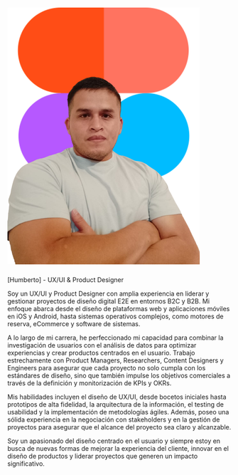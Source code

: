 # ![Imagen personal](./Biografy.png)
[Humberto] - UX/UI & Product Designer

Soy un UX/UI y Product Designer con amplia experiencia en liderar y gestionar proyectos de diseño digital E2E en entornos B2C y B2B. Mi enfoque abarca desde el diseño de plataformas web y aplicaciones móviles en iOS y Android, hasta sistemas operativos complejos, como motores de reserva, eCommerce y software de sistemas.

A lo largo de mi carrera, he perfeccionado mi capacidad para combinar la investigación de usuarios con el análisis de datos para optimizar experiencias y crear productos centrados en el usuario. Trabajo estrechamente con Product Managers, Researchers, Content Designers y Engineers para asegurar que cada proyecto no solo cumpla con los estándares de diseño, sino que también impulse los objetivos comerciales a través de la definición y monitorización de KPIs y OKRs.

Mis habilidades incluyen el diseño de UX/UI, desde bocetos iniciales hasta prototipos de alta fidelidad, la arquitectura de la información, el testing de usabilidad y la implementación de metodologías ágiles. Además, poseo una sólida experiencia en la negociación con stakeholders y en la gestión de proyectos para asegurar que el alcance del proyecto sea claro y alcanzable.

Soy un apasionado del diseño centrado en el usuario y siempre estoy en busca de nuevas formas de mejorar la experiencia del cliente, innovar en el diseño de productos y liderar proyectos que generen un impacto significativo.
